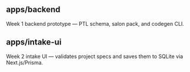 ## apps/backend
Week 1 backend prototype — PTL schema, salon pack, and codegen CLI.

## apps/intake-ui
Week 2 intake UI — validates project specs and saves them to SQLite via Next.js/Prisma.
